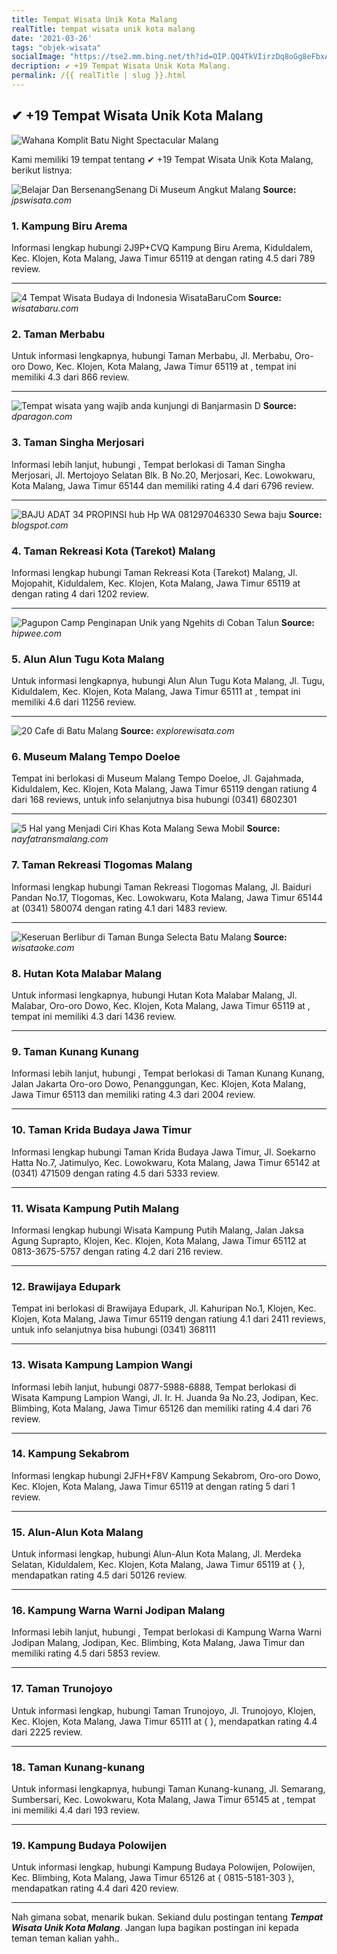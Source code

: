 ```yaml
---
title: Tempat Wisata Unik Kota Malang
realTitle: tempat wisata unik kota malang
date: '2021-03-26'
tags: "objek-wisata"
socialImage: "https://tse2.mm.bing.net/th?id=OIP.QQ4TkVIirzDq8oGg8eFbxAHaE7&amp;pid=15.1"
decription: ✔ +19 Tempat Wisata Unik Kota Malang.
permalink: /{{ realTitle | slug }}.html
---
```


## ✔ +19 Tempat Wisata Unik Kota Malang

![Wahana Komplit Batu Night Spectacular Malang](https://tempatwisataindonesia.id/wp-content/uploads/2017/04/Lokasi-Batu-Night-Spectacular.jpg)



Kami memiliki 19 tempat tentang ✔ +19 Tempat Wisata Unik Kota Malang, berikut listnya:



![Belajar Dan BersenangSenang Di Museum Angkut Malang ](https://tse3.mm.bing.net/th?id=OIP.mDX9HfUCQELFpU4SHl2f8gHaE7&amp;pid=15.1)
**Source:** _jpswisata.com_


### 1. Kampung Biru Arema



Informasi lengkap hubungi 2J9P+CVQ Kampung Biru Arema, Kiduldalem, Kec. Klojen, Kota Malang, Jawa Timur 65119 at  dengan rating 4.5 dari 789 review.

---


![4 Tempat Wisata Budaya di Indonesia  WisataBaruCom](https://tse1.mm.bing.net/th?id=OIP.hDzc5np0-rtoCxD2HWV-3gHaEz&amp;pid=15.1)
**Source:** _wisatabaru.com_


### 2. Taman Merbabu



Untuk informasi lengkapnya, hubungi Taman Merbabu, Jl. Merbabu, Oro-oro Dowo, Kec. Klojen, Kota Malang, Jawa Timur 65119 at , tempat ini memiliki 4.3 dari 866 review.

---


![Tempat wisata yang wajib anda kunjungi di Banjarmasin  D ](https://tse1.mm.bing.net/th?id=OIP.xvomqo3eAHCv_6UZV04IlgHaE8&amp;pid=15.1)
**Source:** _dparagon.com_


### 3. Taman Singha Merjosari



Informasi lebih lanjut, hubungi , Tempat berlokasi di Taman Singha Merjosari, Jl. Mertojoyo Selatan Blk. B No.20, Merjosari, Kec. Lowokwaru, Kota Malang, Jawa Timur 65144 dan memiliki rating 4.4 dari 6796 review.

---


![BAJU ADAT 34 PROPINSI hub Hp  WA 081297046330 Sewa baju ](https://tse4.mm.bing.net/th?id=OIP.-JlxfShdYZGRbc3SHQh27wHaNK&amp;pid=15.1)
**Source:** _blogspot.com_


### 4. Taman Rekreasi Kota (Tarekot) Malang



Informasi lengkap hubungi Taman Rekreasi Kota (Tarekot) Malang, Jl. Mojopahit, Kiduldalem, Kec. Klojen, Kota Malang, Jawa Timur 65119 at  dengan rating 4 dari 1202 review.

---


![Pagupon Camp Penginapan Unik yang Ngehits di Coban Talun ](https://tse4.mm.bing.net/th?id=OIP.GmRwAaMak0I_IB0SxHkaLQHaEH&amp;pid=15.1)
**Source:** _hipwee.com_


### 5. Alun Alun Tugu Kota Malang



Untuk informasi lengkapnya, hubungi Alun Alun Tugu Kota Malang, Jl. Tugu, Kiduldalem, Kec. Klojen, Kota Malang, Jawa Timur 65111 at , tempat ini memiliki 4.6 dari 11256 review.

---


![20 Cafe di Batu Malang](https://tse3.mm.bing.net/th?id=OIP.64E80KGb1ME0n2fULxegOQHaFn&amp;pid=15.1)
**Source:** _explorewisata.com_


### 6. Museum Malang Tempo Doeloe



Tempat ini berlokasi di Museum Malang Tempo Doeloe, Jl. Gajahmada, Kiduldalem, Kec. Klojen, Kota Malang, Jawa Timur 65119 dengan ratiung 4 dari 168 reviews, untuk info selanjutnya bisa hubungi (0341) 6802301

---


![5 Hal yang Menjadi Ciri Khas Kota Malang  Sewa Mobil ](https://tse1.mm.bing.net/th?id=OIP.fIfvGewnDAMnKHqDd1BWPwHaEL&amp;pid=15.1)
**Source:** _nayfatransmalang.com_


### 7. Taman Rekreasi Tlogomas Malang



Informasi lengkap hubungi Taman Rekreasi Tlogomas Malang, Jl. Baiduri Pandan No.17, Tlogomas, Kec. Lowokwaru, Kota Malang, Jawa Timur 65144 at (0341) 580074 dengan rating 4.1 dari 1483 review.

---


![Keseruan Berlibur di Taman Bunga Selecta Batu Malang ](https://tse1.mm.bing.net/th?id=OIP.aXxb_4VYdE2IB-7yZZorcgHaD5&amp;pid=15.1)
**Source:** _wisataoke.com_


### 8. Hutan Kota Malabar Malang



Untuk informasi lengkapnya, hubungi Hutan Kota Malabar Malang, Jl. Malabar, Oro-oro Dowo, Kec. Klojen, Kota Malang, Jawa Timur 65119 at , tempat ini memiliki 4.3 dari 1436 review.

---


### 9. Taman Kunang Kunang



Informasi lebih lanjut, hubungi , Tempat berlokasi di Taman Kunang Kunang, Jalan Jakarta Oro-oro Dowo, Penanggungan, Kec. Klojen, Kota Malang, Jawa Timur 65113 dan memiliki rating 4.3 dari 2004 review.

---


### 10. Taman Krida Budaya Jawa Timur



Informasi lengkap hubungi Taman Krida Budaya Jawa Timur, Jl. Soekarno Hatta No.7, Jatimulyo, Kec. Lowokwaru, Kota Malang, Jawa Timur 65142 at (0341) 471509 dengan rating 4.5 dari 5333 review.

---


### 11. Wisata Kampung Putih Malang



Informasi lengkap hubungi Wisata Kampung Putih Malang, Jalan Jaksa Agung Suprapto, Klojen, Kec. Klojen, Kota Malang, Jawa Timur 65112 at 0813-3675-5757 dengan rating 4.2 dari 216 review.

---


### 12. Brawijaya Edupark



Tempat ini berlokasi di Brawijaya Edupark, Jl. Kahuripan No.1, Klojen, Kec. Klojen, Kota Malang, Jawa Timur 65119 dengan ratiung 4.1 dari 2411 reviews, untuk info selanjutnya bisa hubungi (0341) 368111

---


### 13. Wisata Kampung Lampion Wangi



Informasi lebih lanjut, hubungi 0877-5988-6888, Tempat berlokasi di Wisata Kampung Lampion Wangi, Jl. Ir. H. Juanda 9a No.23, Jodipan, Kec. Blimbing, Kota Malang, Jawa Timur 65126 dan memiliki rating 4.4 dari 76 review.

---


### 14. Kampung Sekabrom



Informasi lengkap hubungi 2JFH+F8V Kampung Sekabrom, Oro-oro Dowo, Kec. Klojen, Kota Malang, Jawa Timur 65119 at  dengan rating 5 dari 1 review.

---


### 15. Alun-Alun Kota Malang



Untuk informasi lengkap, hubungi Alun-Alun Kota Malang, Jl. Merdeka Selatan, Kiduldalem, Kec. Klojen, Kota Malang, Jawa Timur 65119 at {  }, mendapatkan rating 4.5 dari 50126 review.

---


### 16. Kampung Warna Warni Jodipan Malang



Informasi lebih lanjut, hubungi , Tempat berlokasi di Kampung Warna Warni Jodipan Malang, Jodipan, Kec. Blimbing, Kota Malang, Jawa Timur dan memiliki rating 4.5 dari 5853 review.

---


### 17. Taman Trunojoyo



Untuk informasi lengkap, hubungi Taman Trunojoyo, Jl. Trunojoyo, Klojen, Kec. Klojen, Kota Malang, Jawa Timur 65111 at {  }, mendapatkan rating 4.4 dari 2225 review.

---


### 18. Taman Kunang-kunang



Untuk informasi lengkapnya, hubungi Taman Kunang-kunang, Jl. Semarang, Sumbersari, Kec. Lowokwaru, Kota Malang, Jawa Timur 65145 at , tempat ini memiliki 4.4 dari 193 review.

---


### 19. Kampung Budaya Polowijen



Untuk informasi lengkap, hubungi Kampung Budaya Polowijen, Polowijen, Kec. Blimbing, Kota Malang, Jawa Timur 65126 at { 0815-5181-303 }, mendapatkan rating 4.4 dari 420 review.

---









Nah gimana sobat, menarik bukan. Sekiand dulu postingan tentang ***Tempat Wisata Unik Kota Malang***. Jangan lupa bagikan postingan ini kepada teman teman kalian yahh..
